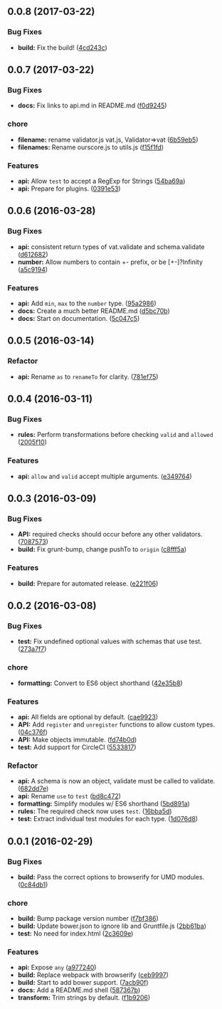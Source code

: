 <a name="0.0.8"></a>
## 0.0.8 (2017-03-22)


### Bug Fixes

* **build:** Fix the build! ([4cd243c](https://github.com/shane-tomlinson/vat/commit/4cd243c))



<a name="0.0.7"></a>
## 0.0.7 (2017-03-22)


### Bug Fixes

* **docs:** Fix links to api.md in README.md ([f0d9245](https://github.com/shane-tomlinson/vat/commit/f0d9245))

### chore

* **filename:** rename validator.js vat.js, Validator=>vat ([6b59eb5](https://github.com/shane-tomlinson/vat/commit/6b59eb5))
* **filenames:** Rename ourscore.js to utils.js ([f15f1fd](https://github.com/shane-tomlinson/vat/commit/f15f1fd))

### Features

* **api:** Allow `test` to accept a RegExp for Strings ([54ba69a](https://github.com/shane-tomlinson/vat/commit/54ba69a))
* **api:** Prepare for plugins. ([0391e53](https://github.com/shane-tomlinson/vat/commit/0391e53))



<a name="0.0.6"></a>
## 0.0.6 (2016-03-28)


### Bug Fixes

* **api:** consistent return types of vat.validate and schema.validate ([d612682](https://github.com/shane-tomlinson/vat/commit/d612682))
* **number:** Allow numbers to contain +- prefix, or be [+-]?Infinity ([a5c9194](https://github.com/shane-tomlinson/vat/commit/a5c9194))

### Features

* **api:** Add `min`, `max` to the `number` type. ([95a2986](https://github.com/shane-tomlinson/vat/commit/95a2986))
* **docs:** Create a much better README.md ([d5bc70b](https://github.com/shane-tomlinson/vat/commit/d5bc70b))
* **docs:** Start on documentation. ([5c047c5](https://github.com/shane-tomlinson/vat/commit/5c047c5))



<a name="0.0.5"></a>
## 0.0.5 (2016-03-14)


### Refactor

* **api:** Rename `as` to `renameTo` for clarity. ([781ef75](https://github.com/shane-tomlinson/vat/commit/781ef75))



<a name="0.0.4"></a>
## 0.0.4 (2016-03-11)


### Bug Fixes

* **rules:** Perform transformations before checking `valid` and `allowed` ([2005f10](https://github.com/shane-tomlinson/vat/commit/2005f10))

### Features

* **api:** `allow` and `valid` accept multiple arguments. ([e349764](https://github.com/shane-tomlinson/vat/commit/e349764))



<a name="0.0.3"></a>
## 0.0.3 (2016-03-09)


### Bug Fixes

* **API:** required checks should occur before any other validators. ([7087573](https://github.com/shane-tomlinson/vat/commit/7087573))
* **build:** Fix grunt-bump, change pushTo to `origin` ([c8fff5a](https://github.com/shane-tomlinson/vat/commit/c8fff5a))

### Features

* **build:** Prepare for automated release. ([e221f06](https://github.com/shane-tomlinson/vat/commit/e221f06))



<a name="0.0.2"></a>

## 0.0.2 (2016-03-08)


### Bug Fixes

* **test:** Fix undefined optional values with schemas that use test. ([273a7f7](https://github.com/shane-tomlinson/vat/commit/273a7f7))

### chore

* **formatting:** Convert to ES6 object shorthand ([42e35b8](https://github.com/shane-tomlinson/vat/commit/42e35b8))

### Features

* **api:** All fields are optional by default. ([cae9923](https://github.com/shane-tomlinson/vat/commit/cae9923))
* **API:** Add `register` and `unregister` functions to allow custom types. ([04c376f](https://github.com/shane-tomlinson/vat/commit/04c376f))
* **API:** Make objects immutable. ([fd74b0d](https://github.com/shane-tomlinson/vat/commit/fd74b0d))
* **test:** Add support for CircleCI ([5533817](https://github.com/shane-tomlinson/vat/commit/5533817))

### Refactor

* **api:** A schema is now an object, validate must be called to validate. ([682dd7e](https://github.com/shane-tomlinson/vat/commit/682dd7e))
* **api:** Rename `use` to `test` ([bd8c472](https://github.com/shane-tomlinson/vat/commit/bd8c472))
* **formatting:** Simplify modules w/ ES6 shorthand ([5bd891a](https://github.com/shane-tomlinson/vat/commit/5bd891a))
* **rules:** The required check now uses `test`. ([16bba5d](https://github.com/shane-tomlinson/vat/commit/16bba5d))
* **test:** Extract individual test modules for each type. ([1d076d8](https://github.com/shane-tomlinson/vat/commit/1d076d8))



<a name="0.0.1"></a>
## 0.0.1 (2016-02-29)


### Bug Fixes

* **build:** Pass the correct options to browserify for UMD modules. ([0c84db1](https://github.com/shane-tomlinson/vat/commit/0c84db1))

### chore

* **build:** Bump package version number ([f7bf386](https://github.com/shane-tomlinson/vat/commit/f7bf386))
* **build:** Update bower.json to ignore lib and Gruntfile.js ([2bb61ba](https://github.com/shane-tomlinson/vat/commit/2bb61ba))
* **test:** No need for index.html ([2c3609e](https://github.com/shane-tomlinson/vat/commit/2c3609e))

### Features

* **api:** Expose `any` ([a977240](https://github.com/shane-tomlinson/vat/commit/a977240))
* **build:** Replace webpack with browserify ([ceb9997](https://github.com/shane-tomlinson/vat/commit/ceb9997))
* **build:** Start to add bower support. ([7acb90f](https://github.com/shane-tomlinson/vat/commit/7acb90f))
* **docs:** Add a README.md shell ([587367b](https://github.com/shane-tomlinson/vat/commit/587367b))
* **transform:** Trim strings by default. ([f1b9206](https://github.com/shane-tomlinson/vat/commit/f1b9206))



